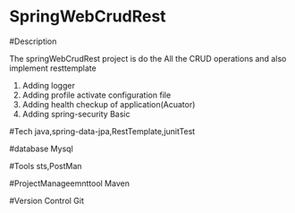 # SpringWebCrudRest

#Description

The springWebCrudRest project is do the All the CRUD operations and also implement resttemplate
1) Adding logger
2) Adding profile activate configuration file
3) Adding health checkup of application(Acuator)
4) Adding spring-security Basic

#Tech
java,spring-data-jpa,RestTemplate,junitTest

#database
Mysql

#Tools
sts,PostMan


#ProjectManageemnttool
Maven

#Version Control
Git